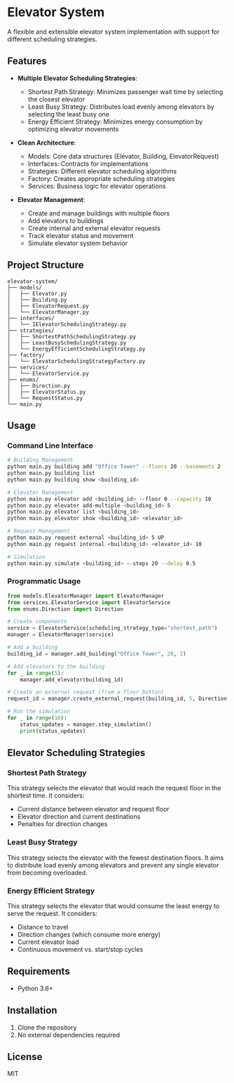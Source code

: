 # Elevator System

A flexible and extensible elevator system implementation with support for different scheduling strategies.

## Features

- **Multiple Elevator Scheduling Strategies**:
  - Shortest Path Strategy: Minimizes passenger wait time by selecting the closest elevator
  - Least Busy Strategy: Distributes load evenly among elevators by selecting the least busy one
  - Energy Efficient Strategy: Minimizes energy consumption by optimizing elevator movements

- **Clean Architecture**:
  - Models: Core data structures (Elevator, Building, ElevatorRequest)
  - Interfaces: Contracts for implementations
  - Strategies: Different elevator scheduling algorithms
  - Factory: Creates appropriate scheduling strategies
  - Services: Business logic for elevator operations

- **Elevator Management**:
  - Create and manage buildings with multiple floors
  - Add elevators to buildings
  - Create internal and external elevator requests
  - Track elevator status and movement
  - Simulate elevator system behavior

## Project Structure

```
elevator-system/
├── models/
│   ├── Elevator.py
│   ├── Building.py
│   ├── ElevatorRequest.py
│   └── ElevatorManager.py
├── interfaces/
│   └── IElevatorSchedulingStrategy.py
├── strategies/
│   ├── ShortestPathSchedulingStrategy.py
│   ├── LeastBusySchedulingStrategy.py
│   └── EnergyEfficientSchedulingStrategy.py
├── factory/
│   └── ElevatorSchedulingStrategyFactory.py
├── services/
│   └── ElevatorService.py
├── enums/
│   ├── Direction.py
│   ├── ElevatorStatus.py
│   └── RequestStatus.py
└── main.py
```

## Usage

### Command Line Interface

```bash
# Building Management
python main.py building add "Office Tower" --floors 20 --basements 2
python main.py building list
python main.py building show <building_id>

# Elevator Management
python main.py elevator add <building_id> --floor 0 --capacity 10
python main.py elevator add-multiple <building_id> 5
python main.py elevator list <building_id>
python main.py elevator show <building_id> <elevator_id>

# Request Management
python main.py request external <building_id> 5 UP
python main.py request internal <building_id> <elevator_id> 10

# Simulation
python main.py simulate <building_id> --steps 20 --delay 0.5
```

### Programmatic Usage

```python
from models.ElevatorManager import ElevatorManager
from services.ElevatorService import ElevatorService
from enums.Direction import Direction

# Create components
service = ElevatorService(scheduling_strategy_type="shortest_path")
manager = ElevatorManager(service)

# Add a building
building_id = manager.add_building("Office Tower", 20, 2)

# Add elevators to the building
for _ in range(5):
    manager.add_elevator(building_id)

# Create an external request (from a floor button)
request_id = manager.create_external_request(building_id, 5, Direction.UP)

# Run the simulation
for _ in range(10):
    status_updates = manager.step_simulation()
    print(status_updates)
```

## Elevator Scheduling Strategies

### Shortest Path Strategy
This strategy selects the elevator that would reach the request floor in the shortest time. It considers:
- Current distance between elevator and request floor
- Elevator direction and current destinations
- Penalties for direction changes

### Least Busy Strategy
This strategy selects the elevator with the fewest destination floors. It aims to distribute load evenly among elevators and prevent any single elevator from becoming overloaded.

### Energy Efficient Strategy
This strategy selects the elevator that would consume the least energy to serve the request. It considers:
- Distance to travel
- Direction changes (which consume more energy)
- Current elevator load
- Continuous movement vs. start/stop cycles

## Requirements

- Python 3.6+

## Installation

1. Clone the repository
2. No external dependencies required

## License

MIT

